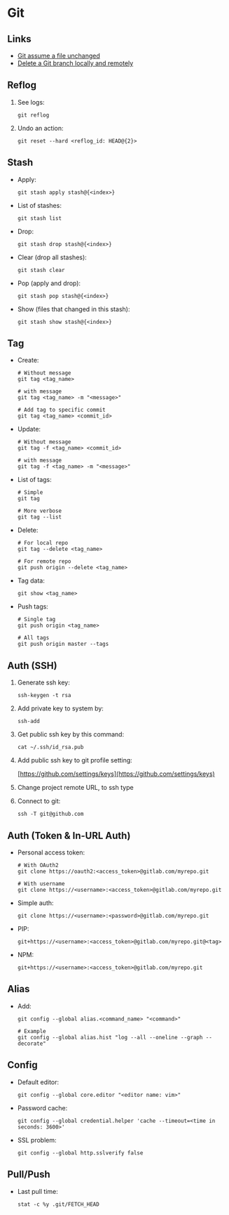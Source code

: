 # Git

## Links

- [Git assume a file unchanged](https://stackoverflow.com/a/10881296)
- [Delete a Git branch locally and remotely](https://stackoverflow.com/questions/2003505/how-do-i-delete-a-git-branch-locally-and-remotely/2003515#2003515)

## Reflog

1. See logs:

   ```
   git reflog
   ```

2. Undo an action:

   ```
   git reset --hard <reflog_id: HEAD@{2}>
   ```

## Stash

- Apply:
  ```
  git stash apply stash@{<index>}
  ```
- List of stashes:
  ```
  git stash list
  ```
- Drop:
  ```
  git stash drop stash@{<index>}
  ```
- Clear (drop all stashes):
  ```
  git stash clear
  ```
- Pop (apply and drop):
  ```
  git stash pop stash@{<index>}
  ```
- Show (files that changed in this stash):
  ```
  git stash show stash@{<index>}
  ```

## Tag

- Create:
  ```
  # Without message
  git tag <tag_name>

  # with message
  git tag <tag_name> -m "<message>"

  # Add tag to specific commit
  git tag <tag_name> <commit_id>
  ```
- Update:
  ```
  # Without message
  git tag -f <tag_name> <commit_id>

  # with message
  git tag -f <tag_name> -m "<message>"
  ```
- List of tags:
  ```
  # Simple
  git tag

  # More verbose
  git tag --list
  ```
- Delete:
  ```
  # For local repo
  git tag --delete <tag_name>

  # For remote repo
  git push origin --delete <tag_name>
  ```
- Tag data:
  ```
  git show <tag_name>
  ```
- Push tags:
  ```
  # Single tag
  git push origin <tag_name>

  # All tags
  git push origin master --tags
  ```

## Auth (SSH)

1. Generate ssh key:

   ```
   ssh-keygen -t rsa
   ```

2. Add private key to system by:

   ```
   ssh-add
   ```

3. Get public ssh key by this command:

   ```
   cat ~/.ssh/id_rsa.pub
   ```

4. Add public ssh key to git profile setting:

   [https://github.com/settings/keys](https://github.com/settings/keys)

5. Change project remote URL, to ssh type
6. Connect to git:

   ```
   ssh -T git@github.com
   ```

## Auth (Token & In-URL Auth)

- Personal access token:
  ```
  # With OAuth2
  git clone https://oauth2:<access_token>@gitlab.com/myrepo.git

  # With username
  git clone https://<username>:<access_token>@gitlab.com/myrepo.git
  ```
- Simple auth:
  ```
  git clone https://<username>:<password>@gitlab.com/myrepo.git
  ```
- PIP:
  ```
  git+https://<username>:<access_token>@gitlab.com/myrepo.git@<tag>
  ```
- NPM:
  ```
  git+https://<username>:<access_token>@gitlab.com/myrepo.git
  ```


## Alias

- Add:
  ```
  git config --global alias.<command_name> "<command>"

  # Example
  git config --global alias.hist "log --all --oneline --graph --decorate"
  ```

## Config

- Default editor:
  ```
  git config --global core.editor "<editor name: vim>"
  ```
- Password cache:
  ```
  git config --global credential.helper 'cache --timeout=<time in seconds: 3600>'
  ```
- SSL problem:
  ```
  git config --global http.sslverify false
  ```

## Pull/Push

- Last pull time:
  ```
  stat -c %y .git/FETCH_HEAD
  ```
